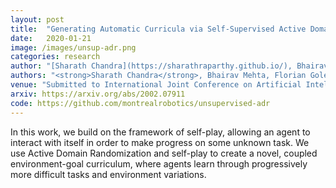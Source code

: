 ```yaml
---
layout: post
title:  "Generating Automatic Curricula via Self-Supervised Active Domain Randomization "
date:   2020-01-21
image: /images/unsup-adr.png
categories: research
author: "[Sharath Chandra](https://sharathraparthy.github.io/), Bhairav Mehta and Liam Paull"
authors: "<strong>Sharath Chandra</strong>, Bhairav Mehta, Florian Golemo, Liam Paull"
venue: "Submitted to International Joint Conference on Artificial Intelligence (IJCAI)"
arxiv: https://arxiv.org/abs/2002.07911
code: https://github.com/montrealrobotics/unsupervised-adr
---
```

 In  this work, we build on the framework of self-play, allowing an agent to interact with itself in order to make progress on some unknown task. We use Active  Domain  Randomization and self-play to create a novel, coupled environment-goal curriculum, where agents learn through progressively more difficult tasks and environment variations. 